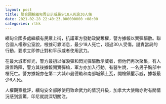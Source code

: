 ```yaml
---
layout: post
title: 聯合國稱緬甸周日示威最少18人死逾30人傷
date: 2021-02-28 22:40:23.000000000 +08:00
categories: rthk
---
```


緬甸全國多處繼續有民眾上街，抗議軍方發動政變奪權，警方據報以實彈驅散。聯合國人權辦公室說，根據可靠消息，最少18人死亡，超過30人受傷，譴責當局的行動，要求立即停止對和平示威者使用武力。

在最大城市仰光，警方最初以催淚彈和閃光彈驅散示威者，但他們再次聚集，有人設置路障，警方其後據報開實彈槍，軍方亦加入行動。有醫生說，一名男子胸部中槍死亡。警方據報亦在第二大城市曼德勒和南部城鎮土瓦，開槍鎮壓示威，據報最少6人死。

人權觀察批評，緬甸安全部隊使用致命武力的情況升級，加拿大大使館亦對有關情況感到震驚，印尼就說深切關注。
